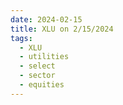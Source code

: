 ```yaml
---
date: 2024-02-15
title: XLU on 2/15/2024
tags: 
  - XLU
  - utilities
  - select
  - sector
  - equities
---
```

<div class="post">
<snapshot-grid 
    :reports="['2024/02/14/CTA/XLU', '2024/02/15/CTA/XLU', '2024/02/15/MTP/XLU']"
    chart="2024/02/15/Chart/XLU"
/>
<p>

</p>
<p>

</p>
</div>